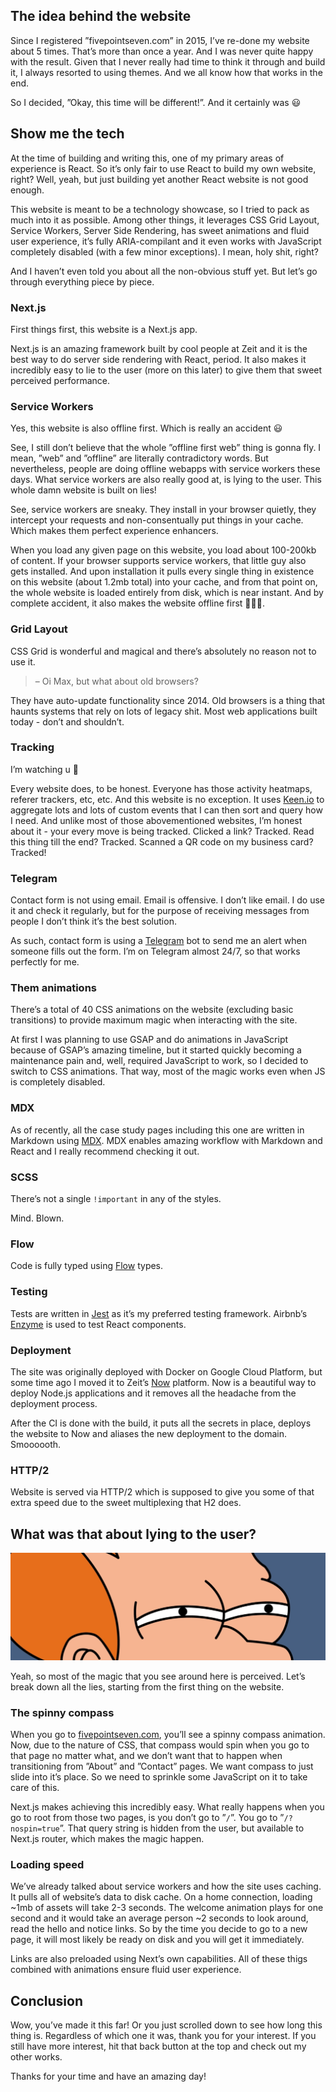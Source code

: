## The idea behind the website

Since I registered ”fivepointseven.com” in 2015, I’ve re-done my website about 5
times. That’s more than once a year. And I was never quite happy with the result.
Given that I never really had time to think it through and build it, I always
resorted to using themes. And we all know how that works in the end.

So I decided, ”Okay, this time will be different!”. And it certainly was <span role="img" aria-label="smile">😃</span>

## Show me the tech

At the time of building and writing this, one of my primary areas of experience is
React. So it’s only fair to use React to build my own website, right? Well, yeah,
but just building yet another React website is not good enough.

This website is meant to be a technology showcase, so I tried to pack as much into
it as possible. Among other things, it leverages CSS Grid Layout, Service Workers,
Server Side Rendering, has sweet animations and fluid user experience, it’s fully
ARIA-compilant and it even works with JavaScript completely disabled (with a few
minor exceptions). I mean, holy shit, right?

And I haven’t even told you about all the non-obvious stuff yet. But let’s go
through everything piece by piece.

### Next.js

First things first, this website is a Next.js app.

Next.js is an amazing framework built by cool people at Zeit and it is the best
way to do server side rendering with React, period. It also makes it incredibly
easy to lie to the user (more on this later) to give them that sweet perceived
performance.

### Service Workers

Yes, this website is also offline first. Which is really an accident <span role="img" aria-label="smile">😃</span>

See, I still don’t believe that the whole ”offline first web” thing is gonna
fly. I mean, ”web” and ”offline” are literally contradictory words. But
nevertheless, people are doing offline webapps with service workers these days.
What service workers are also really good at, is lying to the user. This whole
damn website is built on lies!

See, service workers are sneaky. They install in your browser quietly, they
intercept your requests and non-consentually put things in your cache. Which
makes them perfect experience enhancers.

When you load any given page on this website, you load about 100-200kb of
content. If your browser supports service workers, that little guy also gets
installed. And upon installation it pulls every single thing in existence on
this website (about 1.2mb total) into your cache, and from that point on, the
whole website is loaded entirely from disk, which is near instant. And by
complete accident, it also makes the website offline first <span role="img" aria-label="idk">🤷🏻‍♂️</span>.

### Grid Layout

CSS Grid is wonderful and magical and there’s absolutely no reason not to use
it.

> – Oi Max, but what about old browsers?

They have auto-update functionality since 2014. Old browsers is a thing that
haunts systems that rely on lots of legacy shit. Most web applications built
today - don’t and shouldn’t.

### Tracking

I’m watching u <span role="img" aria-label="eyes">👀</span>

Every website does, to be honest. Everyone has those activity heatmaps, referer
trackers, etc, etc. And this website is no exception. It uses [Keen.io](https://keen.io)
to aggregate lots and lots of custom events that I can then sort and query how I
need. And unlike most of those abovementioned websites, I’m honest about it -
your every move is being tracked. Clicked a link? Tracked. Read this thing till
the end? Tracked. Scanned a QR code on my business card? Tracked!

### Telegram

Contact form is not using email. Email is offensive. I don’t like email. I do
use it and check it regularly, but for the purpose of receiving messages from
people I don’t think it’s the best solution.

As such, contact form is using a [Telegram](https://telegram.org) bot to send me an alert
when someone fills out the form. I’m on Telegram almost
24/7, so that works perfectly for me.

### Them animations

There’s a total of 40 CSS animations on the website (excluding basic
transitions) to provide maximum magic when interacting with the site.

At first I was planning to use GSAP and do animations in JavaScript because of
GSAP’s amazing timeline, but it started quickly becoming a maintenance pain and,
well, required JavaScript to work, so I decided to switch to CSS animations.
That way, most of the magic works even when JS is completely disabled.

### MDX

As of recently, all the case study pages including this one are written in Markdown using
[MDX](https://github.com/mdx-js/mdx).
MDX enables amazing workflow with Markdown and React and I really recommend checking it out.

### SCSS

There’s not a single `!important` in any of the styles.

Mind. Blown.

### Flow

Code is fully typed using [Flow](https://flow.org) types.

### Testing

Tests are written in [Jest](https://facebook.github.io/jest/) as it’s my preferred testing framework.
Airbnb’s [Enzyme](http://airbnb.io/enzyme/) is used to test React components.

### Deployment

The site was originally deployed with Docker on Google Cloud Platform, but some
time ago I moved it to Zeit’s [Now](https://zeit.co/now) platform. 
Now is a beautiful way to deploy Node.js applications and it removes all the headache 
from the deployment process.

After the CI is done with the build, it puts all the secrets in place, deploys
the website to Now and aliases the new deployment to the domain. Smoooooth.

### HTTP/2

Website is served via HTTP/2 which is supposed to give you some of that extra
speed due to the sweet multiplexing that H2 does.

## What was that about lying to the user?

![suspicious](/static/work/case-studies/my-website/suspicious.jpg)

Yeah, so most of the magic that you see around here is perceived. Let’s break down
all the lies, starting from the first thing on the website.

### The spinny compass

When you go to [fivepointseven.com](https://fivepointseven.com), you’ll see a spinny compass animation.
Now, due to the nature of CSS, that compass would spin when you go to that page
no matter what, and we don’t want that to happen when transitioning from ”About” and
”Contact” pages. We want compass to just slide into it’s place.
So we need to sprinkle some JavaScript on it to take care of this.

Next.js makes achieving this incredibly easy. What really happens when you go to
root from those two pages, is you don’t go to ”`/`”.
You go to ”`/?nospin=true`”. That query string is hidden from
the user, but available to Next.js router, which makes the magic happen.

### Loading speed

We’ve already talked about service workers and how the site uses caching. It
pulls all of website’s data to disk cache. On a home connection, loading ~1mb of
assets will take 2-3 seconds. The welcome animation plays for one second and it
would take an average person ~2 seconds to look around, read the hello and
notice links. So by the time you decide to go to a new page, it will most likely
be ready on disk and you will get it immediately.

Links are also preloaded using Next’s own capabilities. All of these thigs
combined with animations ensure fluid user experience.

## Conclusion

Wow, you’ve made it this far! Or you just scrolled down to see how long this thing
is. Regardless of which one it was, thank you for your interest. If you still have
more interest, hit that back button at the top and check out my other works.

Thanks for your time and have an amazing day!
